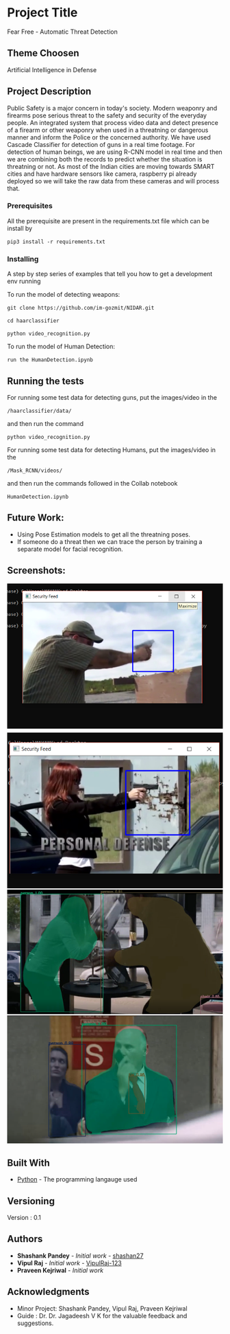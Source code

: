 # Project Title

Fear Free - Automatic Threat Detection

## Theme Choosen

Artificial Intelligence in Defense

## Project Description

Public Safety is a major concern in today's society. Modern weaponry and firearms pose serious threat to the safety and security of the everyday people. An integrated system that process video data and detect presence of a firearm or other weaponry when used in a threatning or dangerous manner and inform the Police or the concerned authority. We have used Cascade Classifier for detection of guns in a real time footage. For detection of human beings, we are using R-CNN model in real time and then we are combining both the records to predict whether the situation is threatning or not. 
As most of the Indian cities are moving towards SMART cities and have hardware sensors like camera, raspberry pi already deployed so we will take the raw data from these cameras and will process that.

### Prerequisites

All the prerequisite are present in the requirements.txt file which can be install by

```
pip3 install -r requirements.txt
```

### Installing

A step by step series of examples that tell you how to get a development env running

To run the model of detecting weapons:
```
git clone https://github.com/im-gozmit/NIDAR.git
```

```
cd haarclassifier
```

```
python video_recognition.py
```

To run the model of Human Detection:

```
run the HumanDetection.ipynb
```

## Running the tests

For running some test data for detecting guns, put the images/video in the 
``` 
/haarclassifier/data/
```
and then run the command

```
python video_recognition.py
```

For running some test data for detecting Humans, put the images/video in the 
``` 
/Mask_RCNN/videos/
```
and then run the commands followed in the Collab notebook 
``` 
HumanDetection.ipynb 
```

## Future Work:

* Using Pose Estimation models to get all the threatning poses.
* If someone do a threat then we can trace the person by training a separate model for facial recognition.

## Screenshots:
![Gun Detection](https://github.com/im-gozmit/NIDAR/blob/master/Screenshots_videos/gun_1.png)
![Gun Detection](https://github.com/im-gozmit/NIDAR/blob/master/Screenshots_videos/gun_2.png)
![Person Detection](https://github.com/im-gozmit/NIDAR/blob/master/Screenshots_videos/person_1.png)
![Person Detection](https://github.com/im-gozmit/NIDAR/blob/master/Screenshots_videos/person_2.png)

## Built With

* [Python](https://www.python.org/) - The programming langauge used

## Versioning

Version : 0.1

## Authors

* **Shashank Pandey** - *Initial work* - [shashan27](https://github.com/shashan27)
* **Vipul Raj** - *Initial work* - [VipulRaj-123](https://github.com/VipulRaj-123)
* **Praveen Kejriwal** - *Initial work* 

## Acknowledgments

* Minor Project: Shashank Pandey, Vipul Raj, Praveen Kejriwal
* Guide : Dr. Dr. Jagadeesh V K for the valuable feedback and suggestions. 
